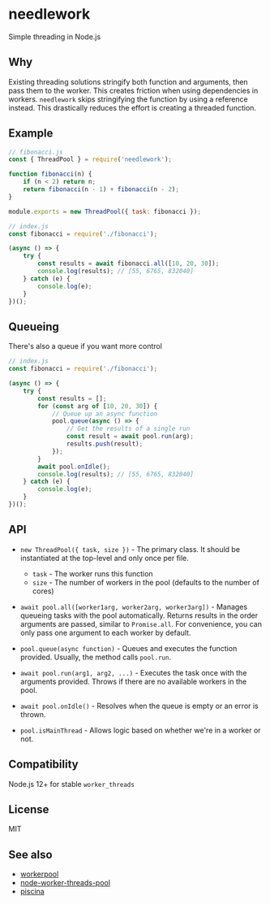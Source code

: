 # needlework
Simple threading in Node.js

## Why
Existing threading solutions stringify both function and arguments, then pass them to the worker. This creates friction when using dependencies in workers. `needlework` skips stringifying the function by using a reference instead. This drastically reduces the effort is creating a threaded function.

## Example

```js
// fibonacci.js
const { ThreadPool } = require('needlework');

function fibonacci(n) {
	if (n < 2) return n;
	return fibonacci(n - 1) + fibonacci(n - 2);
}

module.exports = new ThreadPool({ task: fibonacci });
```

```js
// index.js
const fibonacci = require('./fibonacci');

(async () => {
	try {
		const results = await fibonacci.all([10, 20, 30]);
		console.log(results); // [55, 6765, 832040]
	} catch (e) {
		console.log(e);
	}
})();
```

## Queueing

There's also a queue if you want more control

```js
// index.js
const fibonacci = require('./fibonacci');

(async () => {
	try {
		const results = [];
		for (const arg of [10, 20, 30]) {
			// Queue up an async function
			pool.queue(async () => {
				// Get the results of a single run
				const result = await pool.run(arg);
				results.push(result);
			});
		}
		await pool.onIdle();
		console.log(results); // [55, 6765, 832040]
	} catch (e) {
		console.log(e);
	}
})();
```

## API

* `new ThreadPool({ task, size })` - The primary class. It should be instantiated at the top-level and only once per file.
	- `task` - The worker runs this function 
	- `size` - The number of workers in the pool (defaults to the number of cores)

* `await pool.all([worker1arg, worker2arg, worker3arg])` - Manages queueing tasks with the pool automatically. Returns results in the order arguments are passed, similar to `Promise.all`. For convenience, you can only pass one argument to each worker by default.

* `pool.queue(async function)` - Queues and executes the function provided. Usually, the method calls `pool.run`.

* `await pool.run(arg1, arg2, ...)` - Executes the task once with the arguments provided. Throws if there are no available workers in the pool.

* `await pool.onIdle()` - Resolves when the queue is empty or an error is thrown.

* `pool.isMainThread` - Allows logic based on whether we're in a worker or not.

## Compatibility
Node.js 12+ for stable `worker_threads`

## License
MIT

## See also
* [workerpool](https://github.com/josdejong/workerpool)
* [node-worker-threads-pool](https://github.com/SUCHMOKUO/node-worker-threads-pool)
* [piscina](https://github.com/piscinajs/piscina)
